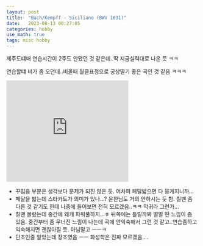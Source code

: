```yaml
---
layout: post
title:  "Bach/Kempff - Siciliano (BWV 1031)"
date:   2023-08-13 00:27:05 
categories: hobby
use_math: true
tags: misc hobby
---
```



제주도떄매 연습시간이 2주도 안됐던 것 같은데..딱 지금실력대로 나온 듯 ㅋㅋ

연습할떄 비가 좀 오던데..비올때 월클표정으로 궁상떨기 좋은 곡인 것 같음 ㅋㅋㅋ 

<iframe allowfullscreen="allowfullscreen" class="b-hbp-video b-uploaded" frameborder="0" height="266" id="BLOGGER-video-b2454c71edabf35c-6783" mozallowfullscreen="mozallowfullscreen" src="https://www.blogger.com/video.g?token=AD6v5dyulBEIaKxuazYmM-4QkPRVVIq3tkHXoPOh1Re3ezAsaED87NaqSMNSBNNNH7TUfZH8X03y-DHcHiphCq7G41_Yn4NP6ZMweymwlMbjAweUOY_NWE1_cbWTzwttoOCn3nNRzvY" webkitallowfullscreen="webkitallowfullscreen" width="320"></iframe>

- 꾸밈음 부분은 생각보다 문제가 되진 않은 듯. 어차피 페달밟으면 다 뭉게지니까...
- 페달을 밟는데 스타카토가 의미가 있나...? 윤찬님도 거의 안하시는 듯 함. 칠땐 좀 다른 것 같기도 한데 나중에 들어보면 전혀 모르겠음..ㅋㅋ 막귀라 그런가...
- 칠땐 몰랐는데 중간에 왜캐 파워풀하지...ㅎ 뒤쪽에는 틀릴까봐 벌벌 떤 느낌이 좀 있음. 중간부터 좀 무너진 느낌이 나는데 곡에 안익숙해서 그런 것 같고..연습좀하고 익숙해지면 괜찮아질 듯. 아님말고 ㅡㅡㅋ
- 단조인줄 알았는데 장조였음 ㅡㅡ 화성학은 진짜 모르겠음....